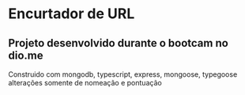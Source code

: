 # Encurtador de URL

## Projeto desenvolvido durante o bootcam no dio.me

Construido com mongodb, typescript, express, mongoose, typegoose
alterações somente de nomeação e pontuação
